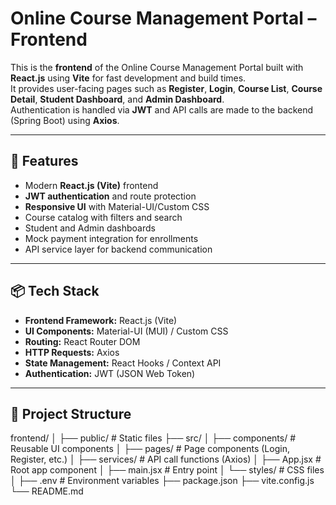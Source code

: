 # Online Course Management Portal – Frontend

This is the **frontend** of the Online Course Management Portal built with **React.js** using **Vite** for fast development and build times.  
It provides user-facing pages such as **Register**, **Login**, **Course List**, **Course Detail**, **Student Dashboard**, and **Admin Dashboard**.  
Authentication is handled via **JWT** and API calls are made to the backend (Spring Boot) using **Axios**.

---

## 🚀 Features

- Modern **React.js (Vite)** frontend
- **JWT authentication** and route protection
- **Responsive UI** with Material-UI/Custom CSS
- Course catalog with filters and search
- Student and Admin dashboards
- Mock payment integration for enrollments
- API service layer for backend communication

---

## 📦 Tech Stack

- **Frontend Framework:** React.js (Vite)
- **UI Components:** Material-UI (MUI) / Custom CSS
- **Routing:** React Router DOM
- **HTTP Requests:** Axios
- **State Management:** React Hooks / Context API
- **Authentication:** JWT (JSON Web Token)

---

## 📂 Project Structure

frontend/
│
├── public/ # Static files
├── src/
│ ├── components/ # Reusable UI components
│ ├── pages/ # Page components (Login, Register, etc.)
│ ├── services/ # API call functions (Axios)
│ ├── App.jsx # Root app component
│ ├── main.jsx # Entry point
│ └── styles/ # CSS files
│
├── .env # Environment variables
├── package.json
├── vite.config.js
└── README.md
